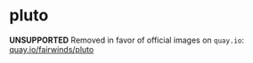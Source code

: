 # pluto

**UNSUPPORTED** Removed in favor of official images on `quay.io`: [quay.io/fairwinds/pluto](https://quay.io/fairwinds/pluto)
